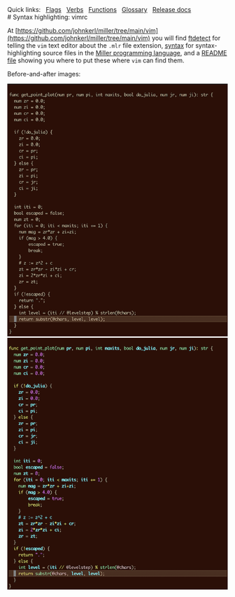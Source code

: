 <!---  PLEASE DO NOT EDIT DIRECTLY. EDIT THE .md.in FILE PLEASE. --->
<div>
<span class="quicklinks">
Quick links:
&nbsp;
<a class="quicklink" href="../reference-main-flag-list/index.html">Flags</a>
&nbsp;
<a class="quicklink" href="../reference-verbs/index.html">Verbs</a>
&nbsp;
<a class="quicklink" href="../reference-dsl-builtin-functions/index.html">Functions</a>
&nbsp;
<a class="quicklink" href="../glossary/index.html">Glossary</a>
&nbsp;
<a class="quicklink" href="../release-docs/index.html">Release docs</a>
</span>
</div>
# Syntax highlighting: vimrc

At [https://github.com/johnkerl/miller/tree/main/vim](https://github.com/johnkerl/miller/tree/main/vim) you will
find [ftdetect](https://github.com/johnkerl/miller/tree/main/vim/ftdetect) for telling the `vim` text editor
about the `.mlr` file extension, [syntax](https://github.com/johnkerl/miller/tree/main/vim/syntax) for syntax-highlighting source files in the
[Miller programming language](miller-programming-language.md), and a [README file](https://github.com/johnkerl/miller/blob/main/vim/README.md) showing you where to put these where `vim` can find them.

Before-and-after images:

![pix/vim-syntax-off.png](pix/vim-syntax-off.png)
![pix/vim-syntax-on.png](pix/vim-syntax-on.png)
